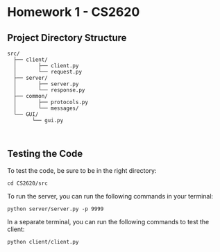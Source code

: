 # Homework 1 - CS2620

## Project Directory Structure

```
src/
  ├── client/
  │       ├── client.py
  │       └── request.py
  ├── server/
  │       ├── server.py
  │       └── response.py
  ├── common/
  │       ├── protocols.py
  │       └── messages/
  └── GUI/ 
        └── gui.py



```

## Testing the Code
To test the code, be sure to be in the right directory:
```
cd CS2620/src
```
To run the server, you can run the following commands in your terminal:
```
python server/server.py -p 9999
```
In a separate terminal, you can run the following commands to test the client:
```
python client/client.py
```